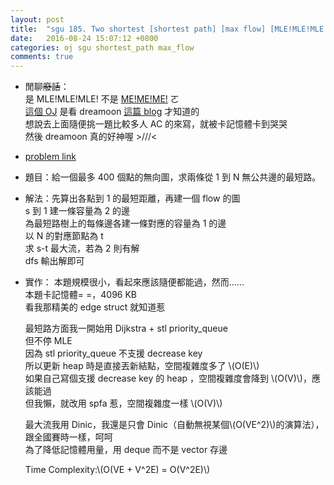 ```yaml
---
layout: post
title:  "sgu 185. Two shortest [shortest path] [max flow] [MLE!MLE!MLE!]"
date:   2016-08-24 15:07:12 +0800
categories: oj sgu shortest_path max_flow
comments: true
---
```

*   閒聊<del>廢話</del>：  
	是 MLE!MLE!MLE! 不是 [ME!ME!ME!](http://animatorexpo.com/mememe/) ㄛ  
	[這個 OJ](http://acm.sgu.ru/) 是看 dreamoon [這篇 blog](http://codeforces.com/blog/entry/16599) 才知道的  
	想說去上面隨便挑一題比較多人 AC 的來寫，就被卡記憶體卡到哭哭  
	然後 dreamoon 真的好神喔 >///<

*   [problem link](http://acm.sgu.ru/problem.php?contest=0&problem=185)

*   題目：給一個最多 400 個點的無向圖，求兩條從 1 到 N 無公共邊的最短路。

*   解法：先算出各點到 1 的最短距離，再建一個 flow 的圖  
	s 到 1 建一條容量為 2 的邊  
	為最短路樹上的每條邊各建一條對應的容量為 1 的邊  
	以 N 的對應節點為 t  
	求 s-t 最大流，若為 2 則有解  
	dfs 輸出解即可

*   實作：
	本題規模很小，看起來應該隨便都能過，然而......  
	本題卡記憶體= =，4096 KB   
	看我那精美的 edge struct 就知道惹  

	最短路方面我一開始用 Dijkstra + stl priority_queue  
	但不停 MLE  
	因為 stl priority_queue 不支援 decrease key  
	所以更新 heap 時是直接丟新結點，空間複雜度多了 \\(O(E)\\)  
	如果自己寫個支援 decrease key 的 heap ，空間複雜度會降到 \\(O(V)\\)，應該能過  
	但我懶，就改用 spfa 惹，空間複雜度一樣 \\(O(V)\\)
	
	最大流我用 Dinic，我還是只會 Dinic（自動無視某個\\(O(VE^2)\\)的演算法），跟全國賽時一樣，呵呵  
	為了降低記憶體用量，用 deque 而不是 vector 存邊
	
	Time Complexity:\\(O(VE + V^2E) = O(V^2E)\\)

<script src="https://gist-it.appspot.com/https://github.com/prprprpony/oj/blob/master/sgu/185.cpp"></script>
